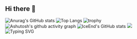 ## Hi there 👋

<!--
**xbdqs/xbdqs** is a ✨ _special_ ✨ repository because its `README.md` (this file) appears on your GitHub profile.

Here are some ideas to get you started:

- 🔭 I’m currently working on ...
- 🌱 I’m currently learning ...
- 👯 I’m looking to collaborate on ...
- 🤔 I’m looking for help with ...
- 💬 Ask me about ...
- 📫 How to reach me: ...
- 😄 Pronouns: ...
- ⚡ Fun fact: ...
-->
![Anurag's GitHub stats](https://github-readme-stats.vercel.app/api?username=xbdqs)
![Top Langs](https://github-readme-stats.vercel.app/api/top-langs/?username=xbdqs)
![trophy](https://github-profile-trophy.vercel.app/?username=xbdqs)
![Ashutosh's github activity graph](https://github-readme-activity-graph.vercel.app/graph?username=xbdqs)
![IceEnd's GitHub stats](https://github-immortality.vercel.app/api?username=xbdqs)
![](https://stats.justsong.cn/api/leetcode?username=xbdqs&cn=true)
![Typing SVG](https://readme-typing-svg.demolab.com/?lines=First+line+of+text;Second+line+of+text)




